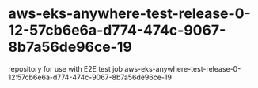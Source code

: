 # aws-eks-anywhere-test-release-0-12-57cb6e6a-d774-474c-9067-8b7a56de96ce-19
repository for use with E2E test job aws-eks-anywhere-test-release-0-12:57cb6e6a-d774-474c-9067-8b7a56de96ce-19
